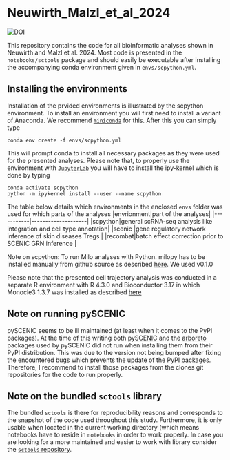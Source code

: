 # Neuwirth_Malzl_et_al_2024
[![DOI](https://zenodo.org/badge/698192309.svg)](https://zenodo.org/doi/10.5281/zenodo.10849496)

This repository contains the code for all bioinformatic analyses shown in Neuwirth and Malzl et al. 2024. 
Most code is presented in the `notebooks/sctools` package and should easily be executable after installing the accompanying conda environment
given in `envs/scpython.yml`.

## Installing the environments
Installation of the prvided environments is illustrated by the scpython environment. To install an environment you will first need to install a variant of Anaconda. We recommend [`miniconda`](https://docs.anaconda.com/free/miniconda/) for this.
After this you can simply type
```
conda env create -f envs/scpython.yml
```
This will prompt conda to install all necessary packages as they were used for the presented analyses. Please note that, to properly use the environment with [`JupyterLab`](https://jupyter.org/)
you will have to install the ipy-kernel which is done by typing
```
conda activate scpython
python -m ipykernel install --user --name scpython
```
The table below details which environments in the enclosed `envs` folder was used for which parts of the analyses
|envrionment|part of the analyses|
|-----------|--------------------|
|scpython|general scRNA-seq analysis like integration and cell type annotation|
|scenic  |gene regulatory network inference of skin diseases Tregs            |
|recombat|batch effect correction prior to SCENIC GRN inference               |

Note on scpython: To run Milo analyses with Python. milopy has to be installed manually from github source as described [here](https://github.com/emdann/milopy). We used v0.1.0

Please note that the presented cell trajectory analysis was conducted in a separate R environment with R 4.3.0 and Bioconductor 3.17 in which Monocle3 1.3.7 was installed as described [here](https://cole-trapnell-lab.github.io/monocle3/docs/installation/)
## Note on running pySCENIC
pySCENIC seems to be ill maintained (at least when it comes to the PyPI packages). At the time of this writing both [pySCENIC](https://github.com/aertslab/pySCENIC) and the [arboreto](https://github.com/aertslab/arboreto) packages used by pySCENIC did not run when installing them from their PyPI distribution. This was due to the version not being bumped after fixing the encountered bugs which prevents the update of the PyPI packages. Therefore, I recommend to install those packages from the clones git repositories for the code to run properly.

## Note on the bundled `sctools` library
The bundled `sctools` is there for reproducibility reasons and corresponds to the snapshot of the code used throughout this study. Furthermore, it is only usable when located in the current working directory (which means notebooks have to reside in `notebooks` in order to work properly. In case you are looking for a more maintained and easier to work with library consider the [`sctools` repository](https://github.com/menchelab/sctools).
